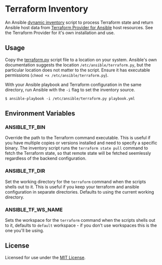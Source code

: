 # Terraform Inventory

An Ansible [dynamic inventory][2] script to process Terraform state and return
Ansible host data from [Terraform Provider for Ansible][1] host resources. See the
Terraform Provider for it's own installation and use.

## Usage

Copy the [terraform.py](./terraform.py) script file to a location on your system. Ansible's own documentation suggests the location `/etc/ansible/terraform.py`, but the particular location does not matter to the script. Ensure it has executable permissions (`chmod +x /etc/ansible/terraform.py`).

With your Ansible playbook and Terraform configuration in the same directory, run Ansible with the `-i` flag to set the inventory source.

```
$ ansible-playbook -i /etc/ansible/terraform.py playbook.yml
```

## Environment Variables
### ANSIBLE\_TF\_BIN

Override the path to the Terraform command executable. This is useful if you have multiple copies or versions installed and need to specify a specific binary. The inventory script runs the `terraform state pull` command to fetch the Terraform state, so that remote state will be fetched seemlessly regardless of the backend configuration.

### ANSIBLE\_TF\_DIR

Set the working directory for the `terraform` command when the scripts shells out to it. This is useful if you keep your terraform and ansible configuration in separate directories. Defaults to using the current working directory.

### ANSIBLE\_TF\_WS\_NAME

Sets the workspace for the `terraform` command when the scripts shells out to it, defaults to `default` workspace - if you don't use workspaces this is the one you'll be using. 


## License

Licensed for use under the [MIT License](./LICENSE).

[1]: https://github.com/nbering/terraform-provider-ansible/
[2]: http://docs.ansible.com/ansible/latest/intro_dynamic_inventory.html
